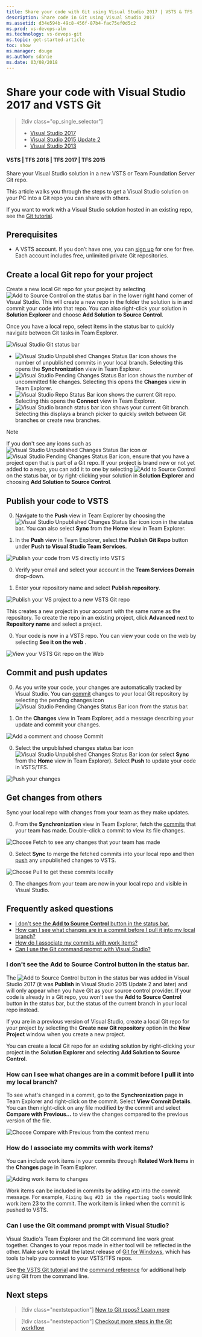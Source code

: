 ```yaml
---
title: Share your code with Git using Visual Studio 2017 | VSTS & TFS
description: Share code in Git using Visual Studio 2017
ms.assetid: d34e594b-49c8-456f-87b4-fac75ef0d5c2
ms.prod: vs-devops-alm
ms.technology: vs-devops-git 
ms.topic: get-started-article
toc: show
ms.manager: douge
ms.author: sdanie
ms.date: 03/08/2018
---
```

[//]: # (monikerRange: '>= tfs-2015')

# Share your code with Visual Studio 2017 and VSTS Git

> [!div class="op_single_selector"]
> - [Visual Studio 2017](share-your-code-in-git-vs-2017.md)
> - [Visual Studio 2015 Update 2](share-your-code-in-git-vs.md)
> - [Visual Studio 2013](share-your-code-in-git-vs-2013.md)   
   
#### VSTS | TFS 2018 | TFS 2017 | TFS 2015 

Share your Visual Studio solution in a new VSTS or Team Foundation Server Git repo.

This article walks you through the steps to get a Visual Studio solution on your PC into a Git repo you can share with others. 

If you want to work with a Visual Studio solution hosted in an existing repo, see the [Git tutorial](gitquickstart.md).

## Prerequisites

* A VSTS account. If you don’t have one, you can [sign up](../accounts/create-account-msa-or-work-student.md) for one for free. Each account includes free, unlimited private Git repositories.

##  Create a local Git repo for your project

Create a new local Git repo for your project by selecting ![Add to Source Control](_img/share-your-code-in-git-vs-2017/add-src-control-status-bar.png) on the status bar in the lower right hand corner of Visual Studio.
This will create a new repo in the folder the solution is in and commit your code into that repo. You can also right-click your solution in **Solution Explorer** and choose **Add Solution to Source Control**.

Once you have a local repo, select items in the status bar to quickly navigate between Git tasks in Team Explorer.

![Visual Studio Git status bar](_img/share-your-code-in-git-vs-2017/vs-status-bar.png)

- ![Visual Studio Unpublished Changes Status Bar icon](_img/share-your-code-in-git-vs-2017/vs-unpublished-changes.png) shows the number of unpublished commits in your local branch. Selecting this opens the **Synchronization** view in Team Explorer.
- ![Visual Studio Pending Changes Status Bar icon](_img/share-your-code-in-git-vs-2017/vs-pending-changes.png) shows the number of uncommitted file changes. Selecting this opens the **Changes** view in Team Explorer.
- ![Visual Studio Repo Status Bar icon](_img/share-your-code-in-git-vs-2017/vs-current-repo.png) shows the current Git repo. Selecting this opens the **Connect** view in Team Explorer.
- ![Visual Studio branch status bar icon](_img/share-your-code-in-git-vs-2017/vs-branch-picker.png) shows your current Git branch. Selecting this displays a branch picker to quickly switch between Git branches or create new branches.   

>[!NOTE]
>If you don't see any icons such as ![Visual Studio Unpublished Changes Status Bar icon](_img/share-your-code-in-git-vs-2017/vs-unpublished-changes.png) or ![Visual Studio Pending Changes Status Bar icon](_img/share-your-code-in-git-vs-2017/vs-pending-changes.png), ensure that you have a project open that is part of a Git repo. If your project is brand new or not yet added to a repo, you can add it to one by selecting ![Add to Source Control](_img/share-your-code-in-git-vs-2017/add-src-control-status-bar.png) on the status bar, or by right-clicking your solution in **Solution Explorer** and choosing **Add Solution to Source Control**.

## Publish your code to VSTS

0. Navigate to the **Push** view in Team Explorer by choosing the ![Visual Studio Unpublished Changes Status Bar icon](_img/share-your-code-in-git-vs-2017/vs-unpublished-changes.png) icon in the status bar. You can also select **Sync** from the **Home** view in Team Explorer.

0. In the **Push** view in Team Explorer, select the **Publish Git Repo** button under **Push to Visual Studio Team Services**.

 ![Publish your code from VS directly into VSTS](_img/share-your-code-in-git-vs-2017/publish-git-repo.png)

0. Verify your email and select your account in the **Team Services Domain** drop-down. 

0. Enter your repository name and select **Publish repository**. 

 ![Publish your VS project to a new VSTS Git repo](_img/share-your-code-in-git-vs-2017/vsts-publish-repo.png)

   This creates a new project in your account with the same name as the repository. To create the repo in an existing project, click **Advanced** next to **Repository name** and select a project.

0. Your code is now in a VSTS repo. You can view your code on the web by selecting **See it on the web** .
  
  ![View your VSTS Git repo on the Web](_img/share-your-code-in-git-vs-2017/vsts-view-on-web.png)
  
## Commit and push updates

0. As you write your code, your changes are automatically tracked by Visual Studio. 
You can [commit](tutorial/commits.md) changes to your local Git repository by selecting the pending changes icon ![Visual Studio Pending Changes Status Bar icon](_img/share-your-code-in-git-vs-2017/vs-pending-changes.png) from the status bar.

0. On the **Changes** view in Team Explorer, add a message describing your update and commit your changes.

 ![Add a comment and choose Commit](_img/share-your-code-in-git-vs-2017/vs-commit-changes.png)

0. Select the unpublished changes status bar icon ![Visual Studio Unpublished Changes Status Bar icon](_img/share-your-code-in-git-vs-2017/vs-unpublished-changes.png) (or select **Sync** from the **Home** view in Team Explorer). Select **Push** to 
update your code in VSTS/TFS.

 ![Push your changes](_img/share-your-code-in-git-vs-2017/vs-push-commits.png)

## Get changes from others

Sync your local repo with changes from your team as they make updates.

0. From the **Synchronization** view in Team Explorer, fetch the [commits](tutorial/commits.md) that your team has made. 
Double-click a commit to view its file changes.

 ![Choose Fetch to see any changes that your team has made](_img/share-your-code-in-git-vs-2017/fetch-commits.png)

0. Select **Sync** to merge the fetched commits into your local repo and then [push](tutorial/pushing.md) any unpublished changes to VSTS.

 ![Choose Pull to get these commits locally](_img/share-your-code-in-git-vs-2017/sync-commits.png)

0. The changes from your team are now in your local repo and visible in Visual Studio.
 
## Frequently asked questions

* [I don't see the **Add to Source Control** button in the status bar.](#i-dont-see-the-add-to-source-control-button-in-the-status-bar)
* [How can I see what changes are in a commit before I pull it into my local branch?](#how-can-i-see-what-changes-are-in-a-commit-before-i-pull-it-into-my-local-branch)
* [How do I associate my commits with work items?](#how-do-i-associate-my-commits-with-work-items)
* [Can I use the Git command prompt with Visual Studio?](#can-i-use-the-git-command-prompt-with-visual-studio)


### I don't see the **Add to Source Control** button in the status bar.

The ![Add to Source Control](_img/share-your-code-in-git-vs-2017/add-src-control-status-bar.png) button in the status bar was added in Visual Studio 2017 (it was **Publish** in Visual Studio 2015 Update 2 and later) and will only appear when you have Git as your source control provider. If your code is already in a Git repo, you won't see the **Add to Source Control** button in the status bar, but the status of the current branch in your local repo instead.

If you are in a previous version of Visual Studio, create a local Git repo for your project by selecting the **Create new Git repository** option in the **New Project** window when you create a new project. 

You can create a local Git repo for an existing solution by right-clicking your project in the **Solution Explorer** and selecting **Add Solution to Source Control**.

### How can I see what changes are in a commit before I pull it into my local branch?

To see what's changed in a commit, go to the **Synchronization** page in Team Explorer and right-click on the commit. Select **View Commit Details**.
You can then right-click on any file modified by the commit and select **Compare with Previous...** to view the changes compared to the previous 
version of the file.

 ![Choose Compare with Previous from the context menu](_img/share-your-code-in-git-vs-2017/compare-with-previous.png)

### How do I associate my commits with work items?

You can include work items in your commits through **Related Work Items** in the **Changes** page in Team Explorer. 

![Adding work items to changes](_img/share-your-code-in-git-vs-2017/linked-work-items.png)

Work items can be included in commits by adding `#ID` into the commit message. For example, `Fixing bug #23 in the reporting tools` would link work item 23
to the commit. The work item is linked when the commit is pushed to VSTS.

### Can I use the Git command prompt with Visual Studio?

Visual Studio's Team Explorer and the Git command line work great together. Changes to your repos made in either tool will be reflected in the other. 
Make sure to install the latest release of [Git for Windows](https://git-scm.com/download/win), which has tools to help you connect to your VSTS/TFS repos.

See [the VSTS Git tutorial](tutorial/gitworkflow.md) and the [command reference](command-prompt.md) for additional help using Git from the command line.


## Next steps

> [!div class="nextstepaction"]
> [New to Git repos? Learn more](https://www.visualstudio.com/learn/set-up-a-git-repository/)

> [!div class="nextstepaction"]
> [Checkout more steps in the Git workflow](gitquickstart.md)



